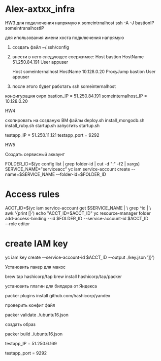 # Alex-axtxx_infra
HW3
для подключения напрямую к someintrnalhost
ssh -A -J bastionIP someintranalhostIP

для ипользования  имени хоста  подключения напрямую
1. создать файл ~/.ssh/config
2. внести в него следующее соержимое:
	Host bastion
	HostName 51.250.84.191
	User appuser

	Host someinternalhost
	HostName 10.128.0.20
	ProxyJump bastion
	User appuser
3. после этого будет работать ssh someinternalhost


конфигурация ovpn
bastion_IP = 51.250.84.191
someinternalhost_IP = 10.128.0.20


HW4

скопировать на созданую ВМ файлы
deploy.sh
install_mongodb.sh
install_ruby.sh
startup.sh
запустить startup.sh

testapp_IP = 51.250.11.121
testapp_port = 9292


HW5

Создать сервисный аккаунт

FOLDER_ID=$(yc config list | grep folder-id  | cut -d ":" -f2 | xargs)
SERVICE_NAME="serviceacc"
yc iam service-account create --name=$SERVICE_NAME --folder-id=$FOLDER_ID
# Access rules
ACCT_ID=$(yc iam service-account get $SERVICE_NAME | \
          grep ^id | \
                    awk '{print [}')
                    echo "ACCT_ID=$ACCT_ID"
                    yc resource-manager folder add-access-binding --id $FOLDER_ID --service-account-id $ACCT_ID \
                        --role editor

#  create IAM key
 yc iam key create --service-account-id $ACCT_ID --output ./key.json
 ']}')

 Установить пакер для макос

brew tap hashicorp/tap
brew install hashicorp/tap/packer

установить плагин для билдера от Яндекса

packer plugins install github.com/hashicorp/yandex

проверить конфиг файл

packer validate ./ubuntu16.json

создать образ

packer build ./ubuntu16.json

testapp_IP = 51.250.6.169

testapp_port = 9292
